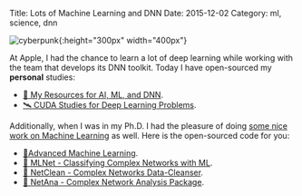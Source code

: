 Title: Lots of Machine Learning and DNN
Date: 2015-12-02
Category: ml, science, dnn

![cyberpunk](./cyberpunk/25.jpg){:height="300px" width="400px"}

At Apple, I had the chance to learn a lot of deep learning while working with the team that develops its DNN toolkit. Today I have open-sourced my **personal** studies:

* [🚀 My Resources for AI, ML, and DNN](https://github.com/bt3gl/Machine-Learning-Resources).
* [🛰 CUDA Studies for Deep Learning Problems](https://github.com/bt3gl/CUDA_Studies_For_Deep_Learning).


Additionally, when I was in my Ph.D. I had the pleasure of doing [some nice work on Machine Learning](http://bt3gl.github.io/projects_page/html_files/ml.html) as well. Here is the open-sourced code for you:


* [💎Advanced Machine Learning](https://github.com/bt3gl/Advanced-Machine-Learning).
* [🍭 MLNet - Classifying Complex Networks with ML](https://github.com/bt3gl/MLNet-Classifying-Complex-Networks).
* [🔋 NetClean - Complex Networks Data-Cleanser](https://github.com/bt3gl/NetClean-Complex-Networks-Data-Cleanser).
* [🌺 NetAna - Complex Network Analysis Package](https://github.com/bt3gl/NetAna-Complex-Network-Analysis).

